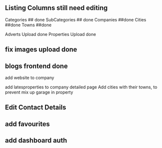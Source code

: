 ## Listing Columns still need editing
Categories ## done
SubCategories ## done
Companies ##done
Cities ##done
Towns ##done

Adverts Upload done
Properties Upload done

## fix images upload done

## blogs frontend done

add website to company

add latesproperties to company detailed page
Add cities with their towns, to prevent mix up
garage in property

## Edit Contact Details

## add favourites
## add dashboard auth


